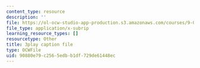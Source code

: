 ```yaml
---
content_type: resource
description: ''
file: https://ol-ocw-studio-app-production.s3.amazonaws.com/courses/9-00-introduction-to-psychology-fall-2004/90880e79c2565edbb1df729de61448ec_10499.vtt
file_type: application/x-subrip
learning_resource_types: []
resourcetype: Other
title: 3play caption file
type: OCWFile
uid: 90880e79-c256-5edb-b1df-729de61448ec
---
```

